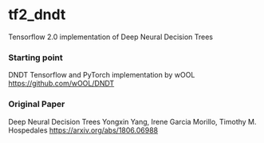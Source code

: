 # tf2_dndt
Tensorflow 2.0 implementation of Deep Neural Decision Trees


### Starting point
DNDT Tensorflow and PyTorch implementation by wOOL
https://github.com/wOOL/DNDT

### Original Paper
Deep Neural Decision Trees
Yongxin Yang, Irene Garcia Morillo, Timothy M. Hospedales
https://arxiv.org/abs/1806.06988
